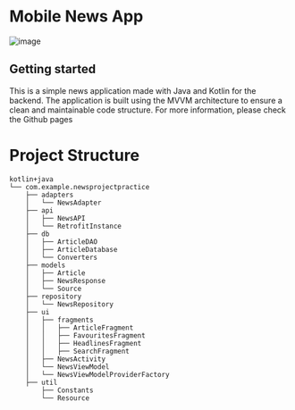  # Mobile News App


![image](https://github.com/user-attachments/assets/45c31981-f876-4b07-8524-753cc9a39c32)




## Getting started

This is a simple news application made with Java and Kotlin for the backend. The application is built using the MVVM architecture to ensure a clean and maintainable code structure. For more information, please check the Github pages

# Project Structure

```
kotlin+java
└── com.example.newsprojectpractice
    ├── adapters
    │   └── NewsAdapter
    ├── api
    │   ├── NewsAPI
    │   └── RetrofitInstance
    ├── db
    │   ├── ArticleDAO
    │   ├── ArticleDatabase
    │   └── Converters
    ├── models
    │   ├── Article
    │   ├── NewsResponse
    │   └── Source
    ├── repository
    │   └── NewsRepository
    ├── ui
    │   ├── fragments
    │   │   ├── ArticleFragment
    │   │   ├── FavouritesFragment
    │   │   ├── HeadlinesFragment
    │   │   ├── SearchFragment
    │   ├── NewsActivity
    │   └── NewsViewModel
    │   └── NewsViewModelProviderFactory
    ├── util
        ├── Constants
        └── Resource
```


